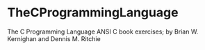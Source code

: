 # TheCProgrammingLanguage
The C Programming Language ANSI C book exercises; by Brian W. Kernighan and Dennis M. Ritchie
